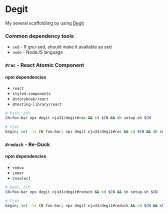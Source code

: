# Degit

My several scaffoldiing by using [Degit](https://github.com/Rich-Harris/degit)

### Common dependency tools

- `sed` - If gnu-sed, should make it available as sed
- `node` - NodeJS language

### `#rac` - React Atomic Component

#### npm dependencies

- `react`
- `styled-components`
- `@storybook/react`
- `@testing-library/react`

```sh
# bash, zsh
CN=foo-bar npx degit nju33/degit#rac && cd $CN && sh setup.sh $CN

# fish
begin; set -lx CN foo-bar; npx degit nju33/degit#rac && cd $CN && sh setup.sh $CN; end
```

### `#reduck` - Re-Duck

#### npm dependencies

- `redux`
- `immer`
- `reselect`

```sh
# bash, zsh
CN=foo-bar npx degit nju33/degit#reduck && cd $CN && sh setup.sh $CN

# fish
begin; set -lx CN foo-bar; npx degit nju33/degit#reduck && cd $CN && sh setup.sh $CN; end
```
